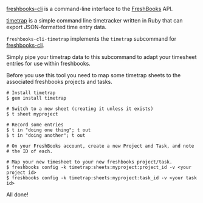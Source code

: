 [freshbooks-cli](https://github.com/logankoester/freshbooks-cli) is a
command-line interface to the [FreshBooks](http://freshbooks.com/) API.

[timetrap](https://github.com/samg/timetrap) is a simple command line
timetracker written in Ruby that can export JSON-formatted time entry data.

`freshbooks-cli-timetrap` implements the `timetrap` subcommand for
[freshbooks-cli](https://github.com/logankoester/freshbooks-cli).

Simply pipe your timetrap data to this subcommand to adapt your timesheet
entries for use within freshbooks.

Before you use this tool you need to map some timetrap sheets to the associated
freshbooks projects and tasks.

    # Install timetrap
    $ gem install timetrap

    # Switch to a new sheet (creating it unless it exists)
    $ t sheet myproject
    
    # Record some entries
    $ t in "doing one thing"; t out
    $ t in "doing another"; t out

    # On your FreshBooks account, create a new Project and Task, and note
    # the ID of each.

    # Map your new timesheet to your new freshbooks project/task.
    $ freshbooks config -k timetrap:sheets:myproject:project_id -v <your project id>
    $ freshbooks config -k timetrap:sheets:myproject:task_id -v <your task id>

All done!

